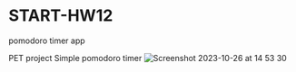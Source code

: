 # START-HW12
pomodoro timer app

PET project
Simple pomodoro timer
![Screenshot 2023-10-26 at 14 53 30](https://github.com/Ark3n/START-HW12/assets/13481624/56f03114-574e-4030-9bb3-29b0a56353c8)
